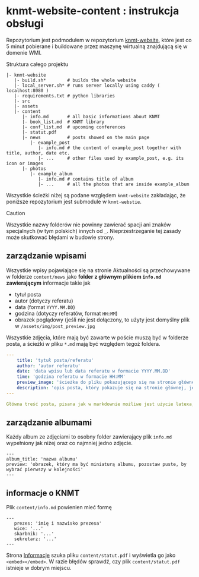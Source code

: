 # knmt-website-content : instrukcja obsługi

Repozytorium jest podmodułem w repozytorium [knmt-website](https://github.com/ronia-jakim/knmt-website), które jest co 5 minut pobierane i buildowane przez maszynę wirtualną znajdującą się w domenie WMI.

Struktura całego projektu
```
|- knmt-website 
   |- build.sh*        # builds the whole website
   |- local_server.sh* # runs server locally using caddy ( localhost:8080 )
   |- requirements.txt # python libraries
   |- src
   |- assets
   |- content
      |- info.md       # all basic informations about KNMT
      |- book_list.md  # KNMT library
      |- conf_list.md  # upcoming conferences
      |- statut.pdf
      |- news          # posts showed on the main page
         |- example_post
            |- info.md # the content of example_post together with title, author, date etc.
            |- ...     # other files used by example_post, e.g. its icon or images
      |- photos
         |- example_album
            |- info.md # contains title of album 
            |- ...     # all the photos that are inside example_album
```

Wszystkie ścieżki niżej są podane względem `knmt-website` zakładając, że poniższe repozytorium jest submodule w `knmt-webstie`.


> [!CAUTION]
> Wszystkie nazwy folderów nie powinny zawierać spacji ani znaków specjalnych (w tym polskich) innych od `_`. Nieprzestrzeganie tej zasady może skutkować błędami w budowie strony.

## zarządzanie wpisami

Wszystkie wpisy pojawiające się na stronie Aktualności są przechowywane w folderze `content/news` jako **folder z głównym plikiem `info.md` zawierającym** informacje takie jak

- tytuł posta
- autor (dotyczy referatu)
- data (format `YYYY.MM.DD`)
- godzina (dotyczy referatów, format `HH:MM`)
- obrazek poglądowy (jeśli nie jest dołączony, to użyty jest domyślny plik w `/assets/img/post_preview.jpg`

Wszystkie zdjęcia, które mają być zawarte w poście muszą być w folderze posta, a ścieżki w pliku `*.md` mają być względem tegoż foldera.

```yaml
---
    title: 'tytuł posta/referatu'
    author: 'autor referatu'
    date: 'data wpisu lub data referatu w formacie YYYY.MM.DD'
    time: 'godzina referatu w formacie HH:MM'
    preview_image: 'ścieżka do pliku pokazującego się na stronie głównej względem folderu w którym się znajdujemy'
    description: 'opis posta, który pokazuje się na stronie głównej, jeśli pozostawione pustym użyte zostanie pierwsze 100 znaków głównego tekstu posta'
---

Główna treść posta, pisana jak w markdownie możliwe jest użycie latexa, powinna pojawić się tylko w tym miejscu.

```

## zarządzanie albumami

Każdy album ze zdjęciami to osobny folder zawierający plik `info.md` wypełniony jak niżej oraz co najmniej jedno zdjęcie.

```
---
album_title: 'nazwa albumu'
preview: 'obrazek, który ma być miniaturą albumu, pozostaw puste, by wybrać pierwszy w kolejności'
---
```

## informacje o KNMT

Plik `content/info.md` powienien mieć formę

```
---
   prezes: 'imię i nazwisko prezesa'
   wice: '...'
   skarbnik: '...'
   sekretarz: '...'
---
```

Strona [Informacje](https://knmt.wmi.uni.wroc.pl/info/) szuka pliku `content/statut.pdf` i wyświetla go jako `<embed></embed>`. W razie błędów sprawdź, czy plik `content/statut.pdf` istnieje w dobrym miejscu.
